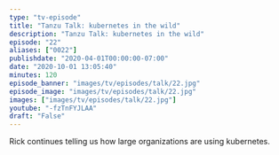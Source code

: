```yaml
---
type: "tv-episode"
title: "Tanzu Talk: kubernetes in the wild"
description: "Tanzu Talk: kubernetes in the wild"
episode: "22"
aliases: ["0022"]
publishdate: "2020-04-01T00:00:00-07:00"
date: "2020-10-01 13:05:40"
minutes: 120
episode_banner: "images/tv/episodes/talk/22.jpg"
episode_image: "images/tv/episodes/talk/22.jpg"
images: ["images/tv/episodes/talk/22.jpg"]
youtube: "-fzTnFYJLAA"
draft: "False"
---
```


Rick continues telling us how large organizations are using kubernetes.